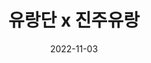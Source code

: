 ---
lang: ko
title: 유랑단 x 진주유랑
date: 2022-11-03
link: https://festa.io/events/2695
thumbnail: 2022-11-03-Jinju.png
description: >-
  경상대학교에서 오픈소스, 클라우드, 크로스 플랫폼 앱 빌드, 웹 어셈블리, WebXR을 이야기합니다.
---